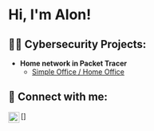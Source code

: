 <h1>Hi, I'm Alon! </h1>

<h2>👨‍💻 Cybersecurity Projects:</h2>

- <b>Home network in Packet Tracer</b>
  - [Simple Office / Home Office](https://github.com/a-k983/Packet-Tracer)


<h2> 🤳 Connect with me:</h2>
[<img align="left" alt="AlonKoresh | LinkedIn" width="22px" src="https://cdn.jsdelivr.net/npm/simple-icons@v3/icons/linkedin.svg" />]


[linkedin]: https://www.linkedin.com/in/alon-koresh-700441248/

<!--
Here are some ideas to get you started:

- 🔭 I’m currently working on ...
- 🌱 I’m currently learning ...
- 👯 I’m looking to collaborate on ...
- 🤔 I’m looking for help with ...
- 💬 Ask me about ...
- 📫 How to reach me: ...
- 😄 Pronouns: ...
- ⚡ Fun fact: ...
-->
